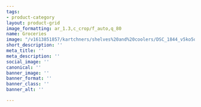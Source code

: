 ```yaml
---
tags:
- product-category
layout: product-grid
image_formatting: ar_1.3,c_crop/f_auto,q_80
name: Groceries
image: "/v1613851857/kartchners/shelves%20and%20coolers/DSC_1844_v5ko5q.jpg"
short_description: ''
meta_title: ''
meta_description: ''
social_image: ''
canonical: ''
banner_image: ''
banner_format: ''
banner_class: ''
banner_alt: ''

---
```

